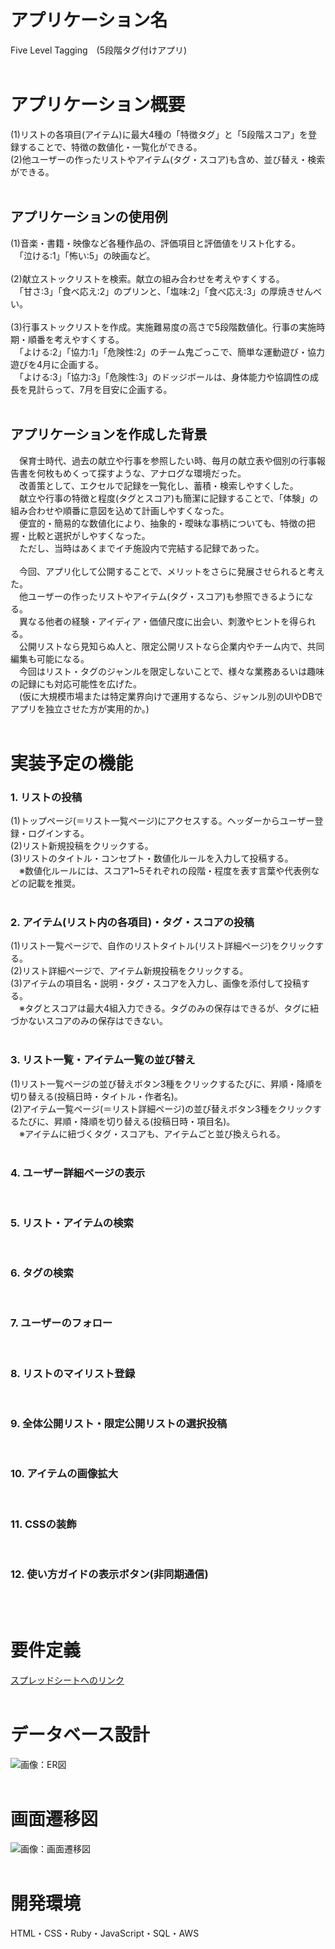 # アプリケーション名
Five Level Tagging　(5段階タグ付けアプリ)  
<br>

# アプリケーション概要
(1)リストの各項目(アイテム)に最大4種の「特徴タグ」と「5段階スコア」を登録することで、特徴の数値化・一覧化ができる。  
(2)他ユーザーの作ったリストやアイテム(タグ・スコア)も含め、並び替え・検索ができる。  
<br>

## アプリケーションの使用例
(1)音楽・書籍・映像など各種作品の、評価項目と評価値をリスト化する。  
　「泣ける:1」「怖い:5」の映画など。  
<br>
(2)献立ストックリストを検索。献立の組み合わせを考えやすくする。  
　「甘さ:3」「食べ応え:2」のプリンと、「塩味:2」「食べ応え:3」の厚焼きせんべい。  
<br>
(3)行事ストックリストを作成。実施難易度の高さで5段階数値化。行事の実施時期・順番を考えやすくする。  
　「よける:2」「協力:1」「危険性:2」のチーム鬼ごっこで、簡単な運動遊び・協力遊びを4月に企画する。  
　「よける:3」「協力:3」「危険性:3」のドッジボールは、身体能力や協調性の成長を見計らって、7月を目安に企画する。  
<br>

## アプリケーションを作成した背景
　保育士時代、過去の献立や行事を参照したい時、毎月の献立表や個別の行事報告書を何枚もめくって探すような、アナログな環境だった。  
　改善策として、エクセルで記録を一覧化し、蓄積・検索しやすくした。  
　献立や行事の特徴と程度(タグとスコア)も簡潔に記録することで、「体験」の組み合わせや順番に意図を込めて計画しやすくなった。  
　便宜的・簡易的な数値化により、抽象的・曖昧な事柄についても、特徴の把握・比較と選択がしやすくなった。  
　ただし、当時はあくまでイチ施設内で完結する記録であった。  
<br>
　今回、アプリ化して公開することで、メリットをさらに発展させられると考えた。  
　他ユーザーの作ったリストやアイテム(タグ・スコア)も参照できるようになる。  
　異なる他者の経験・アイディア・価値尺度に出会い、刺激やヒントを得られる。  
　公開リストなら見知らぬ人と、限定公開リストなら企業内やチーム内で、共同編集も可能になる。  
　今回はリスト・タグのジャンルを限定しないことで、様々な業務あるいは趣味の記録にも対応可能性を広げた。  
　(仮に大規模市場または特定業界向けで運用するなら、ジャンル別のUIやDBでアプリを独立させた方が実用的か。)  
<br>

# 実装予定の機能
### 1. リストの投稿
(1)トップページ(＝リスト一覧ページ)にアクセスする。ヘッダーからユーザー登録・ログインする。  
(2)リスト新規投稿をクリックする。  
(3)リストのタイトル・コンセプト・数値化ルールを入力して投稿する。  
　※数値化ルールには、スコア1~5それぞれの段階・程度を表す言葉や代表例などの記載を推奨。  
<br>

### 2. アイテム(リスト内の各項目)・タグ・スコアの投稿
(1)リスト一覧ページで、自作のリストタイトル(リスト詳細ページ)をクリックする。  
(2)リスト詳細ページで、アイテム新規投稿をクリックする。  
(3)アイテムの項目名・説明・タグ・スコアを入力し、画像を添付して投稿する。  
　※タグとスコアは最大4組入力できる。タグのみの保存はできるが、タグに紐づかないスコアのみの保存はできない。  
<br>

### 3. リスト一覧・アイテム一覧の並び替え
(1)リスト一覧ページの並び替えボタン3種をクリックするたびに、昇順・降順を切り替える(投稿日時・タイトル・作者名)。  
(2)アイテム一覧ページ(＝リスト詳細ページ)の並び替えボタン3種をクリックするたびに、昇順・降順を切り替える(投稿日時・項目名)。  
　※アイテムに紐づくタグ・スコアも、アイテムごと並び換えられる。  
<br>

### 4. ユーザー詳細ページの表示
<br>

### 5. リスト・アイテムの検索
<br>

### 6. タグの検索
<br>

### 7. ユーザーのフォロー
<br>

### 8. リストのマイリスト登録
<br>

### 9. 全体公開リスト・限定公開リストの選択投稿
<br>

### 10. アイテムの画像拡大
<br>

### 11. CSSの装飾
<br>

### 12. 使い方ガイドの表示ボタン(非同期通信)
<br>
<br>

# 要件定義
[スプレッドシートへのリンク](https://docs.google.com/spreadsheets/d/10B7zKWsc7uPWMbjWP8jSZ0URIDiKXv5PVb-Rytln0PM/edit#gid=219665282)  
<br>

# データベース設計
![画像：ER図](app/assets/images/ER.png)
<br>
<br>

# 画面遷移図
![画像：画面遷移図](app/assets/images/PageTransition.png)
<br>
<br>

# 開発環境
HTML・CSS・Ruby・JavaScript・SQL・AWS  
<br>
